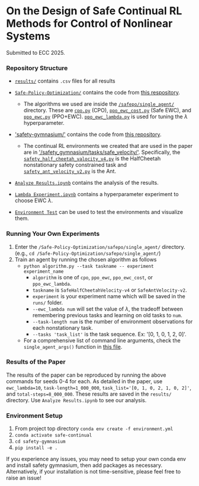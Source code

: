 # On the Design of Safe Continual RL Methods for Control of Nonlinear Systems

Submitted to ECC 2025.

### Repository Structure

- [`results/`](./results/) contains `.csv` files for all results

- [`Safe-Policy-Optimization/`](./Safe-Policy-Optimization/) contains the code from [this respository](https://github.com/PKU-Alignment/Safe-Policy-Optimization).
    - The algorithms we used are inside the [`/safepo/single_agent/`](./Safe-Policy-Optimization/safepo/single_agent/) directory. These are [`cpo.py`](./Safe-Policy-Optimization/safepo/single_agent/cpo.py) (CPO), [`ppo_ewc_cost.py`](./Safe-Policy-Optimization/safepo/single_agent/ppo_ewc_cost.py) (Safe EWC), and [`ppo_ewc.py`](./Safe-Policy-Optimization/safepo/single_agent/ppo_ewc.py) (PPO+EWC). [`ppo_ewc_lambda.py`](./Safe-Policy-Optimization/safepo/single_agent/ppo_ewc_lambda.py) is used for tuning the $\lambda$ hyperparameter.

- ['safety-gymnasium/'](./safety-gymnasium/) contains the code from [this repository](https://github.com/PKU-Alignment/safety-gymnasium).
    - The continual RL environments we created that are used in the paper are in ['/safety_gymnasium/tasks/safe_velocity/'](./safety-gymnasium/safety_gymnasium/tasks/safe_velocity/). Specifically, the [`safety_half_cheetah_valocity_v4.py`](./safety-gymnasium/safety_gymnasium/tasks/safe_velocity/safety_half_cheetah_velocity_v4.py) is the HalfCheetah nonstationary safety constrained task and [`safety_ant_velocity_v2.py`](./safety-gymnasium/safety_gymnasium/tasks/safe_velocity/safety_ant_velocity_v2.py) is the Ant.

- [`Analyze Results.ipynb`](./Analyze%20Results.ipynb) contains the analysis of the results.

- [`Lambda Experiment.ipynb`](./Lambda%20Experiment.ipynb) contains a hyperparameter experiment to choose EWC $\lambda$.

- [`Environment Test`](./Environment%20Test.ipynb) can be used to test the environments and visualize them.


### Running Your Own Experiments

1. Enter the `/Safe-Policy-Optimization/safepo/single_agent/` directory. (e.g., `cd /Safe-Policy-Optimization/safepo/single_agent/`)
2. Train an agent by running the chosen algorithm as follows
    - `python algorithm.py --task taskname -- experiment experiment_name`
        - `algorithm` is one of `cpo`, `ppo_ewc`, `ppo_ewc_cost`, or `ppo_ewc_lambda`.
        - `taskname` is `SafeHalfCheetahVelocity-v4` or `SafeAntVelocity-v2`.
        - `experiment` is your experiment name which will be saved in the `runs/` folder. 
        - `--ewc_lambda num` will set the value of $\lambda$, the tradeoff between remembering previous tasks and learning on old tasks to `num`.
        - `--task-length num` is the number of environment observations for each nonstationary task.
        - `--tasks 'task_list'` is the task sequence. Ex: '[0, 1, 0, 1, 2, 0]'.
    - For a comprehensive list of command line arguments, check the `single_agent_args()` function in [this file](./Safe-Policy-Optimization/safepo/utils/config.py).


### Results of the Paper

The results of the paper can be reproduced by running the above commands for seeds 0-4 for each. As detailed in the paper, use `ewc_lambda=10`, `task-length=1_000_000`, `task_list='[0, 1, 0, 2, 1, 0, 2]'`, and `total-steps=8_000_000`. These results are saved in the `results/` directory. Use `Analyze Results.ipynb` to see our analysis. 

### Environment Setup



1. From project top directory `conda env create -f environment.yml`
2. `conda activate safe-continual` 
3. `cd safety-gymnasium`
4. `pip install -e .`

If you experience any issues, you may need to setup your own conda env and install safety gymnasium, then add packages as necessary. Alternatively, if your installation is not time-sensitive, please feel free to raise an issue!
